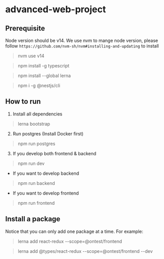 # advanced-web-project

## Prerequisite

Node version should be v14. We use nvm to mange node version, please follow `https://github.com/nvm-sh/nvm#installing-and-updating` to install

> nvm use v14

> npm install -g typescript

> npm install --global lerna

> npm i -g @nestjs/cli

## How to run

1. Install all dependencies

> lerna bootstrap

2. Run postgres (Install Docker first)

> npm run postgres

3. If you develop both frontend & backend

> npm run dev

- If you want to develop backend

> npm run backend

- If you want to develop frontend

> npm run frontend

## Install a package

Notice that you can only add one package at a time. For example:

> lerna add react-redux --scope=@ontest/frontend

> lerna add @types/react-redux --scope=@ontest/frontend --dev
